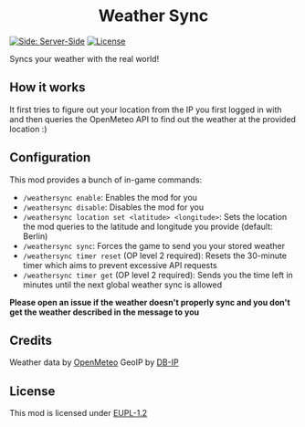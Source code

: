 <h1 align="center">Weather Sync</h1>
<a href="https://github.com/macbrayne/inventory-pause-forge"><img src="https://img.shields.io/badge/side-server--side-0C8E8E" alt="Side: Server-Side"></a>
<a href="https://github.com/macbrayne/weathersync/blob/main/LICENSE"><img src="https://img.shields.io/github/license/macbrayne/weathersync?style=flat&color=0C8E8E" alt="License"></a>

Syncs your weather with the real world!

## How it works
It first tries to figure out your location from the IP you first logged in with and then queries the OpenMeteo API to find out the weather at the provided location :)

## Configuration

This mod provides a bunch of in-game commands:
- `/weathersync enable`: Enables the mod for you
- `/weathersync disable`: Disables the mod for you
- `/weathersync location set <latitude> <longitude>`: Sets the location the mod queries to the latitude and longitude you provide (default: Berlin)
- `/weathersync sync`: Forces the game to send you your stored weather
- `/weathersync timer reset` (OP level 2 required): Resets the 30-minute timer which aims to prevent excessive API requests
- `/weathersync timer get` (OP level 2 required): Sends you the time left in minutes until the next global weather sync is allowed

**Please open an issue if the weather doesn't properly sync and you don't get the weather described in the message to you**

## Credits

Weather data by [OpenMeteo](https://open-meteo.com/)
GeoIP by [DB-IP](https://db-ip.com/)

## License

This mod is licensed under [EUPL-1.2](LICENSE)
